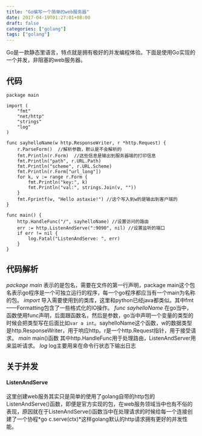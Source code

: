 ```yaml
---
title: "Go编写一个简单的web服务器"
date: 2017-04-19T01:27:01+08:00
draft: false
categories: ["golang"]
tags: ["golang"]
---
```


Go是一款静态里语言，特点就是拥有极好的并发编程体验。下面是使用Go实现的一个并发，非阻塞的web服务器。

## 代码
````golang
package main

import (
	"fmt"
	"net/http"
	"strings"
	"log"
)

func sayhelloName(w http.ResponseWriter, r *http.Request) {
	r.ParseForm()  //解析参数，默认是不会解析的
	fmt.Println(r.Form)  //这些信息是输出到服务器端的打印信息
	fmt.Println("path", r.URL.Path)
	fmt.Println("scheme", r.URL.Scheme)
	fmt.Println(r.Form["url_long"])
	for k, v := range r.Form {
		fmt.Println("key:", k)
		fmt.Println("val:", strings.Join(v, ""))
	}
	fmt.Fprintf(w, "Hello astaxie!") //这个写入到w的是输出到客户端的
}

func main() {
	http.HandleFunc("/", sayhelloName) //设置访问的路由
	err := http.ListenAndServe(":9090", nil) //设置监听的端口
	if err != nil {
		log.Fatal("ListenAndServe: ", err)
	}
}
````
## 代码解析
*package main* 表示的是包名，需要在文件的第一行声明，package main这个包名表示go程序是一个可独立运行的程序，每一个go程序都应当有一个main为名称的包。
*import* 导入需要使用到的类库，这里和python已经java都类似。其中fmt——Formatting包含了一些格式化的IO操作。
*func sayhelloName* 在go当中，函数使用func声明，后面跟函数名，然后是参数，go当中声明一个变量的类型的时候会把类型写在后面比如`var a int`。sayhelloName这个函数，w的数据类型是http.ResponseWriter，用于响应http。r是一个http.Request指针，用于接受请求。
*main* main()函数 其中http.HandleFunc用于处理路由，ListenAndServer用来监听请求。
*log* log主要用来在命令行状态下输出日志

## 关于并发
#### ListenAndServe
这里创建web服务其实只是简单的使用了golang自带的http包的ListenAndServe()函数，即便是官方实现的包，在web服务领域当中也有不俗的表现，原因就在于ListenAndServe()函数当中在处理请求的时候给每一个连接创建了一个协程*go c.serve(ctx)*这样golang默认的http请求拥有更好的并发性能。
